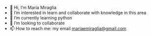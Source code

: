 - 👋 Hi, I’m Maria Miraglia
- 👀 I’m interested in learn and collaborate with knowledge in this area
- 🌱 I’m currently learning python
- 💞️ I’m looking to collaborate
- 📫 How to reach me: my email mariaemiraglia@gmail.com

<!---
mariamiraglia/mariamiraglia is a ✨ special ✨ repository because its `README.md` (this file) appears on your GitHub profile.
You can click the Preview link to take a look at your changes.
--->
